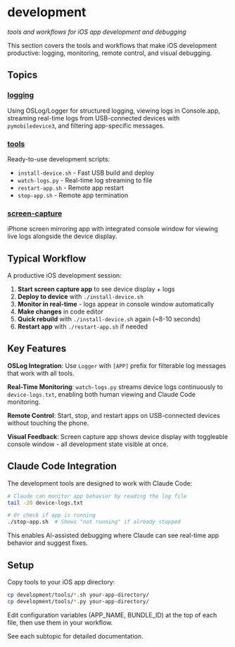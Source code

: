 # development
*tools and workflows for iOS app development and debugging*

This section covers the tools and workflows that make iOS development productive: logging, monitoring, remote control, and visual debugging.

## Topics

### [logging](development/logging.md)
Using OSLog/Logger for structured logging, viewing logs in Console.app, streaming real-time logs from USB-connected devices with `pymobiledevice3`, and filtering app-specific messages.

### [tools](development/tools/)
Ready-to-use development scripts:
- `install-device.sh` - Fast USB build and deploy
- `watch-logs.py` - Real-time log streaming to file
- `restart-app.sh` - Remote app restart
- `stop-app.sh` - Remote app termination

### [screen-capture](development/screen-capture.md)
iPhone screen mirroring app with integrated console window for viewing live logs alongside the device display.

## Typical Workflow

A productive iOS development session:

1. **Start screen capture app** to see device display + logs
2. **Deploy to device** with `./install-device.sh`
3. **Monitor in real-time** - logs appear in console window automatically
4. **Make changes** in code editor
5. **Quick rebuild** with `./install-device.sh` again (~8-10 seconds)
6. **Restart app** with `./restart-app.sh` if needed

## Key Features

**OSLog Integration**: Use `Logger` with `[APP]` prefix for filterable log messages that work with all tools.

**Real-Time Monitoring**: `watch-logs.py` streams device logs continuously to `device-logs.txt`, enabling both human viewing and Claude Code monitoring.

**Remote Control**: Start, stop, and restart apps on USB-connected devices without touching the phone.

**Visual Feedback**: Screen capture app shows device display with toggleable console window - all development state visible at once.

## Claude Code Integration

The development tools are designed to work with Claude Code:

```bash
# Claude can monitor app behavior by reading the log file
tail -20 device-logs.txt

# Or check if app is running
./stop-app.sh  # Shows "not running" if already stopped
```

This enables AI-assisted debugging where Claude can see real-time app behavior and suggest fixes.

## Setup

Copy tools to your iOS app directory:
```bash
cp development/tools/*.sh your-app-directory/
cp development/tools/*.py your-app-directory/
```

Edit configuration variables (APP_NAME, BUNDLE_ID) at the top of each file, then use them in your workflow.

See each subtopic for detailed documentation.
